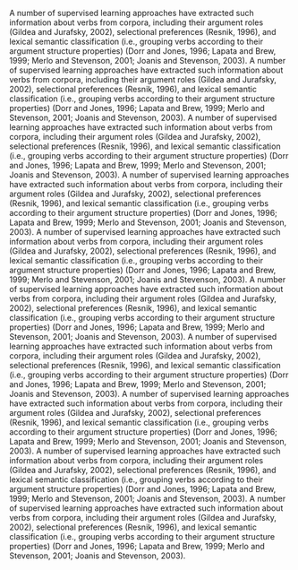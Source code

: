 A number of supervised learning approaches have extracted such information about verbs from corpora, including their argument roles (Gildea and Jurafsky, 2002), selectional preferences (Resnik, 1996), and lexical semantic classification (i.e., grouping verbs according to their argument structure properties) (Dorr and Jones, 1996; Lapata and Brew, 1999; Merlo and Stevenson, 2001; Joanis and Stevenson, 2003).
A number of supervised learning approaches have extracted such information about verbs from corpora, including their argument roles (Gildea and Jurafsky, 2002), selectional preferences (Resnik, 1996), and lexical semantic classification (i.e., grouping verbs according to their argument structure properties) (Dorr and Jones, 1996; Lapata and Brew, 1999; Merlo and Stevenson, 2001; Joanis and Stevenson, 2003).
A number of supervised learning approaches have extracted such information about verbs from corpora, including their argument roles (Gildea and Jurafsky, 2002), selectional preferences (Resnik, 1996), and lexical semantic classification (i.e., grouping verbs according to their argument structure properties) (Dorr and Jones, 1996; Lapata and Brew, 1999; Merlo and Stevenson, 2001; Joanis and Stevenson, 2003).
A number of supervised learning approaches have extracted such information about verbs from corpora, including their argument roles (Gildea and Jurafsky, 2002), selectional preferences (Resnik, 1996), and lexical semantic classification (i.e., grouping verbs according to their argument structure properties) (Dorr and Jones, 1996; Lapata and Brew, 1999; Merlo and Stevenson, 2001; Joanis and Stevenson, 2003).
A number of supervised learning approaches have extracted such information about verbs from corpora, including their argument roles (Gildea and Jurafsky, 2002), selectional preferences (Resnik, 1996), and lexical semantic classification (i.e., grouping verbs according to their argument structure properties) (Dorr and Jones, 1996; Lapata and Brew, 1999; Merlo and Stevenson, 2001; Joanis and Stevenson, 2003).
A number of supervised learning approaches have extracted such information about verbs from corpora, including their argument roles (Gildea and Jurafsky, 2002), selectional preferences (Resnik, 1996), and lexical semantic classification (i.e., grouping verbs according to their argument structure properties) (Dorr and Jones, 1996; Lapata and Brew, 1999; Merlo and Stevenson, 2001; Joanis and Stevenson, 2003).
A number of supervised learning approaches have extracted such information about verbs from corpora, including their argument roles (Gildea and Jurafsky, 2002), selectional preferences (Resnik, 1996), and lexical semantic classification (i.e., grouping verbs according to their argument structure properties) (Dorr and Jones, 1996; Lapata and Brew, 1999; Merlo and Stevenson, 2001; Joanis and Stevenson, 2003).
A number of supervised learning approaches have extracted such information about verbs from corpora, including their argument roles (Gildea and Jurafsky, 2002), selectional preferences (Resnik, 1996), and lexical semantic classification (i.e., grouping verbs according to their argument structure properties) (Dorr and Jones, 1996; Lapata and Brew, 1999; Merlo and Stevenson, 2001; Joanis and Stevenson, 2003).
A number of supervised learning approaches have extracted such information about verbs from corpora, including their argument roles (Gildea and Jurafsky, 2002), selectional preferences (Resnik, 1996), and lexical semantic classification (i.e., grouping verbs according to their argument structure properties) (Dorr and Jones, 1996; Lapata and Brew, 1999; Merlo and Stevenson, 2001; Joanis and Stevenson, 2003).
A number of supervised learning approaches have extracted such information about verbs from corpora, including their argument roles (Gildea and Jurafsky, 2002), selectional preferences (Resnik, 1996), and lexical semantic classification (i.e., grouping verbs according to their argument structure properties) (Dorr and Jones, 1996; Lapata and Brew, 1999; Merlo and Stevenson, 2001; Joanis and Stevenson, 2003).
